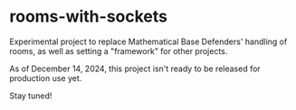 # rooms-with-sockets
Experimental project to replace Mathematical Base Defenders' handling of rooms, as well as setting a "framework" for other projects.

As of December 14, 2024, this project isn't ready to be released for production use yet.

Stay tuned!
